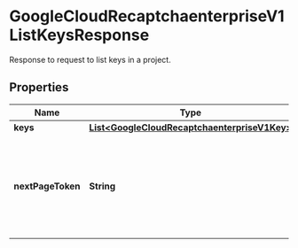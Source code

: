 

# GoogleCloudRecaptchaenterpriseV1ListKeysResponse

Response to request to list keys in a project.

## Properties

| Name | Type | Description | Notes |
|------------ | ------------- | ------------- | -------------|
|**keys** | [**List&lt;GoogleCloudRecaptchaenterpriseV1Key&gt;**](GoogleCloudRecaptchaenterpriseV1Key.md) | Key details. |  [optional] |
|**nextPageToken** | **String** | Token to retrieve the next page of results. It is set to empty if no keys remain in results. |  [optional] |




